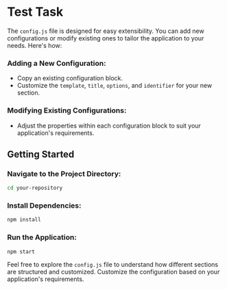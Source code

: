 # Test Task

The `config.js` file is designed for easy extensibility. You can add new configurations or modify existing ones to tailor the application to your needs. Here's how:

### Adding a New Configuration:
- Copy an existing configuration block.
- Customize the `template`, `title`, `options`, and `identifier` for your new section.

### Modifying Existing Configurations:
- Adjust the properties within each configuration block to suit your application's requirements.

## Getting Started

### Navigate to the Project Directory:

```bash
cd your-repository
```

### Install Dependencies:

```bash
npm install
```

### Run the Application:

```bash
npm start
```

Feel free to explore the `config.js` file to understand how different sections are structured and customized. Customize the configuration based on your application's requirements.
